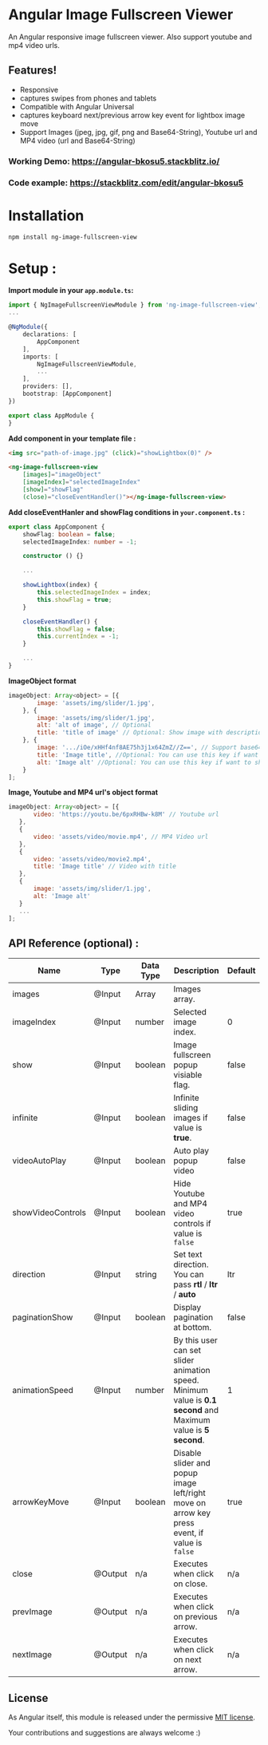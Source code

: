 # Angular Image Fullscreen Viewer

An Angular responsive image fullscreen viewer.
Also support youtube and mp4 video urls.

## Features!

  - Responsive
  - captures swipes from phones and tablets
  - Compatible with Angular Universal
  - captures keyboard next/previous arrow key event for lightbox image move
  - Support Images (jpeg, jpg, gif, png and Base64-String), Youtube url and MP4 video (url and Base64-String)

### Working Demo: https://angular-bkosu5.stackblitz.io/
### Code example: https://stackblitz.com/edit/angular-bkosu5


# Installation
`npm install ng-image-fullscreen-view`

# Setup :

**Import module in your `app.module.ts`:**
```typescript
import { NgImageFullscreenViewModule } from 'ng-image-fullscreen-view';
...

@NgModule({
    declarations: [
        AppComponent
    ],
    imports: [
        NgImageFullscreenViewModule,
        ...
    ],
    providers: [],
    bootstrap: [AppComponent]
})

export class AppModule {
}

```

**Add component in your template file :**
```html
<img src="path-of-image.jpg" (click)="showLightbox(0)" />

<ng-image-fullscreen-view
    [images]="imageObject"
    [imageIndex]="selectedImageIndex"
    [show]="showFlag"
    (close)="closeEventHandler()"></ng-image-fullscreen-view>
```

**Add closeEventHanler and showFlag conditions in `your.component.ts` :**
```typescript
export class AppComponent {
    showFlag: boolean = false;
    selectedImageIndex: number = -1;

    constructor () {}

    ...

    showLightbox(index) {
        this.selectedImageIndex = index;
        this.showFlag = true;
    }

    closeEventHandler() {
        this.showFlag = false;
        this.currentIndex = -1;
    }

    ...
}

```

**ImageObject format**
```js
imageObject: Array<object> = [{
        image: 'assets/img/slider/1.jpg',
    }, {
        image: 'assets/img/slider/1.jpg',
        alt: 'alt of image', // Optional
        title: 'title of image' // Optional: Show image with description text 
    }, {
        image: '.../iOe/xHHf4nf8AE75h3j1x64ZmZ//Z==', // Support base64 image
        title: 'Image title', //Optional: You can use this key if want to show image with title
        alt: 'Image alt' //Optional: You can use this key if want to show image with alt
    }
];
```

**Image, Youtube and MP4 url's object format**
 ```js
imageObject: Array<object> = [{
        video: 'https://youtu.be/6pxRHBw-k8M' // Youtube url
    },
	{
		video: 'assets/video/movie.mp4', // MP4 Video url
	},
	{
		video: 'assets/video/movie2.mp4',
        title: 'Image title' // Video with title
    },
	{
		image: 'assets/img/slider/1.jpg',
        alt: 'Image alt'
	}
    ...
];
```

## API Reference (optional) :

| Name | Type | Data Type | Description | Default |
|------|------|-----------|-------------|---------|
| images | @Input  | Array   | Images array. |  |
| imageIndex | @Input  | number   | Selected image index. | 0 |
| show | @Input  | boolean   | Image fullscreen popup visiable flag. | false |
| infinite | @Input  | boolean   | Infinite sliding images if value is **true**. | false |
| videoAutoPlay | @Input | boolean | Auto play popup video | false |
| showVideoControls | @Input | boolean | Hide Youtube and MP4 video controls if value is `false` | true |
| direction | @Input | string | Set text direction. You can pass **rtl** / **ltr** / **auto** | ltr |
| paginationShow | @Input  | boolean | Display pagination at bottom. | false |
| animationSpeed | @Input  | number | By this user can set slider animation speed. Minimum value is **0.1 second** and Maximum value is **5 second**. | 1 |
| arrowKeyMove | @Input | boolean | Disable slider and popup image left/right move on arrow key press event, if value is `false`  | true |
| close | @Output | n/a | Executes when click on close. | n/a |
| prevImage | @Output | n/a | Executes when click on previous arrow. | n/a |
| nextImage | @Output | n/a | Executes when click on next arrow. | n/a |

## License
As Angular itself, this module is released under the permissive [MIT license](http://revolunet.mit-license.org). 

Your contributions and suggestions are always welcome :)